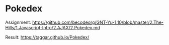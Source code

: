 # Pokedex

Assignment: https://github.com/becodeorg/GNT-Yu-1.10/blob/master/2.The-Hills/1.Javascript-Intro/2.AJAX/2.Pokedex.md

Result: https://taggar.github.io/Pokedex/
